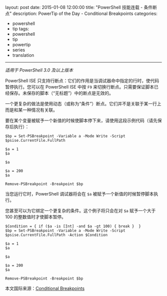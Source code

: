 ﻿layout: post
date: 2015-01-08 12:00:00
title: "PowerShell 技能连载 - 条件断点"
description: PowerTip of the Day - Conditional Breakpoints
categories:
- powershell
- tip
tags:
- powershell
- tip
- powertip
- series
- translation
---
_适用于 PowerShell 3.0 及以上版本_

PowerShell ISE 只支持行断点：它们的作用是当调试器命中指定的行时，使代码暂停执行。您可以在 PowerShell ISE 中按 `F9` 来切换行断点。只需要保证脚本已经保存。未保存的脚本（“无标题”）中的断点是无效的。

一个更复杂的做法是使用动态（或称为“条件”）断点。它们并不是关联于某一行上而是和某一种情况有关联。

要在某个变量被赋予一个新值的时候使脚本停下来，请使用这段示例代码（请先保存后执行）：

    $bp = Set-PSBreakpoint -Variable a -Mode Write -Script $psise.CurrentFile.FullPath
    
    $a = 1
    $a
    
    $a
    
    $a = 200
    $a
    
    Remove-PSBreakpoint -Breakpoint $bp

当您运行它时，PowerShell 调试器将会在 `$a` 被赋予一个新值的时候暂停脚本执行。

您甚至可以为它绑定一个更复杂的条件。这个例子将只会在对 `$a` 赋予一个大于 100 的整数值时才使脚本暂停。

    $Condition = { if ($a -is [Int] -and $a -gt 100) { break }  }
    $bp = Set-PSBreakpoint -Variable a -Mode Write -Script $psise.CurrentFile.FullPath -Action $Condition
    
    $a = 1
    $a
    
    $a
    
    $a = 200
    $a
    
    Remove-PSBreakpoint -Breakpoint $bp

<!--more-->
本文国际来源：[Conditional Breakpoints](http://powershell.com/cs/blogs/tips/archive/2015/01/08/conditional-breakpoints.aspx)
